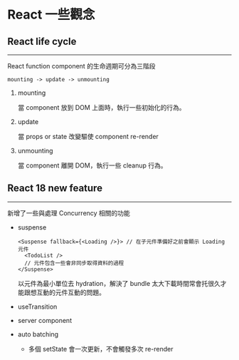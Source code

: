 # React 一些觀念

## React life cycle

---

React function component 的生命週期可分為三階段

`mounting -> update -> unmounting`

1. mounting

   當 component 放到 DOM 上面時，執行一些初始化的行為。

2. update

   當 props or state 改變驅使 component re-render

3. unmounting

   當 component 離開 DOM，執行一些 cleanup 行為。



## React 18 new feature

---

新增了一些與處理 Concurrency 相關的功能

- suspense

  ```react
  <Suspense fallback={<Loading />}> // 在子元件準備好之前會顯示 Loading 元件
   	<TodoList />
  	// 元件包含一些會非同步取得資料的過程
  </Suspense>
  ```

  以元件為最小單位去 hydration，解決了 bundle 太大下載時間常會托很久才能跟想互動的元件互動的問題。

- useTransition

- server component

- auto batching

  - 多個 setState 會一次更新，不會觸發多次 re-render

